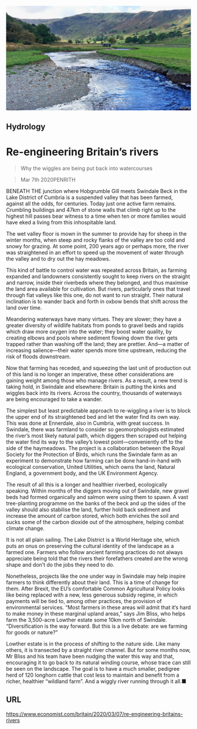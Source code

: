 ![](./images/20200307_BRP003_0.jpg)

## Hydrology

# Re-engineering Britain’s rivers

> Why the wiggles are being put back into watercourses

> Mar 7th 2020PENRITH

BENEATH THE junction where Hobgrumble Gill meets Swindale Beck in the Lake District of Cumbria is a suspended valley that has been farmed, against all the odds, for centuries. Today just one active farm remains. Crumbling buildings and 47km of stone walls that climb right up to the highest hill passes bear witness to a time when ten or more families would have eked a living from this inhospitable land.

The wet valley floor is mown in the summer to provide hay for sheep in the winter months, when steep and rocky flanks of the valley are too cold and snowy for grazing. At some point, 200 years ago or perhaps more, the river was straightened in an effort to speed up the movement of water through the valley and to dry out the hay meadows.

This kind of battle to control water was repeated across Britain, as farming expanded and landowners consistently sought to keep rivers on the straight and narrow, inside their riverbeds where they belonged, and thus maximise the land area available for cultivation. But rivers, particularly ones that travel through flat valleys like this one, do not want to run straight. Their natural inclination is to wander back and forth in oxbow bends that shift across the land over time.

Meandering waterways have many virtues. They are slower; they have a greater diversity of wildlife habitats from ponds to gravel beds and rapids which draw more oxygen into the water; they boost water quality, by creating elbows and pools where sediment flowing down the river gets trapped rather than washing off the land; they are prettier. And—a matter of increasing salience—their water spends more time upstream, reducing the risk of floods downstream.



Now that farming has receded, and squeezing the last unit of production out of this land is no longer an imperative, these other considerations are gaining weight among those who manage rivers. As a result, a new trend is taking hold, in Swindale and elsewhere: Britain is putting the kinks and wiggles back into its rivers. Across the country, thousands of waterways are being encouraged to take a wander.

The simplest but least predictable approach to re-wiggling a river is to block the upper end of its straightened bed and let the water find its own way. This was done at Ennerdale, also in Cumbria, with great success. In Swindale, there was farmland to consider so geomorphologists estimated the river’s most likely natural path, which diggers then scraped out helping the water find its way to the valley’s lowest point—conveniently off to the side of the haymeadows. The project is a collaboration between the Royal Society for the Protection of Birds, which runs the Swindale farm as an experiment to demonstrate how farming can be done hand-in-hand with ecological conservation, United Utilities, which owns the land, Natural England, a government body, and the UK Environment Agency.

The result of all this is a longer and healthier riverbed, ecologically speaking. Within months of the diggers moving out of Swindale, new gravel beds had formed organically and salmon were using them to spawn. A vast tree-planting programme on the banks of the beck and up the sides of the valley should also stabilise the land, further hold back sediment and increase the amount of carbon stored, which both enriches the soil and sucks some of the carbon dioxide out of the atmosphere, helping combat climate change.

It is not all plain sailing. The Lake District is a World Heritage site, which puts an onus on preserving the cultural identity of the landscape as a farmed one. Farmers who follow ancient farming practices do not always appreciate being told that the rivers their forefathers created are the wrong shape and don’t do the jobs they need to do.

Nonetheless, projects like the one under way in Swindale may help inspire farmers to think differently about their land. This is a time of change for them. After Brexit, the EU’s comfortable Common Agricultural Policy looks like being replaced with a new, less generous subsidy regime, in which payments will be tied to, among other practices, the provision of environmental services. “Most farmers in these areas will admit that it’s hard to make money in these marginal upland areas,” says Jim Bliss, who helps farm the 3,500-acre Lowther estate some 10km north of Swindale. “Diversification is the way forward. But this is a live debate: are we farming for goods or nature?”

Lowther estate is in the process of shifting to the nature side. Like many others, it is transected by a straight river channel. But for some months now, Mr Bliss and his team have been nudging the water this way and that, encouraging it to go back to its natural winding course, whose trace can still be seen on the landscape. The goal is to have a much smaller, pedigree herd of 120 longhorn cattle that cost less to maintain and benefit from a richer, healthier “wildland farm”. And a wiggly river running through it all.■

## URL

https://www.economist.com/britain/2020/03/07/re-engineering-britains-rivers
